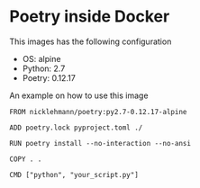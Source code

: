 Poetry inside Docker
====================

This images has the following configuration

- OS: alpine
- Python: 2.7
- Poetry: 0.12.17

An example on how to use this image

```
FROM nicklehmann/poetry:py2.7-0.12.17-alpine

ADD poetry.lock pyproject.toml ./

RUN poetry install --no-interaction --no-ansi

COPY . .

CMD ["python", "your_script.py"]
```
